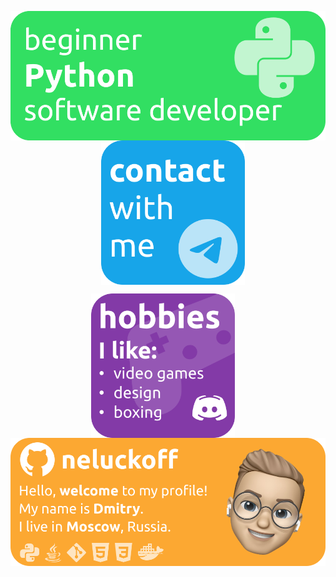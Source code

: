<p align="center">
<img align="center" width="560px" 
     src="https://github.com/neluckoff/neluckoff/blob/main/assets/Python.svg" />
&nbsp&nbsp&nbsp      
 <a href="https://t.me/neluckoff"><img align="center" width="230px" 
   src="https://github.com/neluckoff/neluckoff/blob/main/assets/Contact.svg" /></a>
</p>

<p align="center">         
 <img align="center" width="230px" 
     src="https://github.com/neluckoff/neluckoff/blob/main/assets/hobbies.svg" />
&nbsp&nbsp&nbsp     
 <img align="center" width="560px" 
     src="https://github.com/neluckoff/neluckoff/blob/main/assets/neluckoff.svg" />
</p>

<!-- <img align="right" src="https://github-readme-stats.vercel.app/api/top-langs?username=neluckoff&show_icons=true&title_color=262626&bg_color=ffffff&hide_border=true&locale=en&layout=compact&border_radius=30&card_width=370&langs_count=6" alt="neluckoff" /> -->
